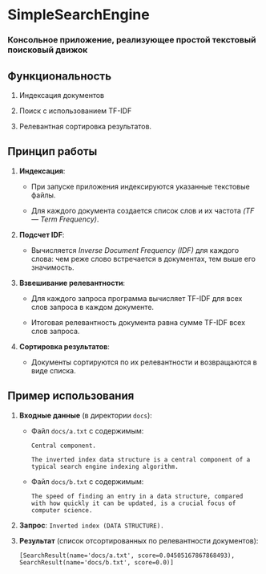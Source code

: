 # **SimpleSearchEngine**

### Консольное приложение, реализующее простой текстовый поисковый движок

## **Функциональность**

1. Индексация документов

2. Поиск с использованием TF-IDF

3. Релевантная сортировка результатов.

## **Принцип работы**

1. **Индексация**:
   
   - При запуске приложения индексируются указанные текстовые файлы.
     
   - Для каждого документа создается список слов и их частота *(TF — Term Frequency)*.

3. **Подсчет IDF**:
   
   - Вычисляется *Inverse Document Frequency (IDF)* для каждого слова: чем реже слово встречается в документах, тем выше его значимость.

5. **Взвешивание релевантности**:
   
   - Для каждого запроса программа вычисляет TF-IDF для всех слов запроса в каждом документе.
     
   - Итоговая релевантность документа равна сумме TF-IDF всех слов запроса.

7. **Сортировка результатов**:
   
   - Документы сортируются по их релевантности и возвращаются в виде списка.

## **Пример использования**

1. **Входные данные** (в директории `docs`):

   - Файл `docs/a.txt` с содержимым:
      ```
      Central component.
      
      The inverted index data structure is a central component of a typical search engine indexing algorithm.
      ```
   
   - Файл `docs/b.txt` с содержимым:
      ```
      The speed of finding an entry in a data structure, compared with how quickly it can be updated, is a crucial focus of computer science.
      ```

1. **Запрос**: `Inverted index (DATA STRUCTURE).`

2. **Результат** (список отсортированных по релевантности документов):
   ```
   [SearchResult(name='docs/a.txt', score=0.04505167867868493), SearchResult(name='docs/b.txt', score=0.0)]
   ```
